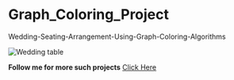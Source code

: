 # Graph_Coloring_Project

Wedding-Seating-Arrangement-Using-Graph-Coloring-Algorithms 

![Wedding table](https://i.pinimg.com/originals/04/4f/9a/044f9a89663206aa8e37fc418d6281b3.jpg)


**Follow me for more such projects** [Click Here](https://github.com/scmishra-cse)

